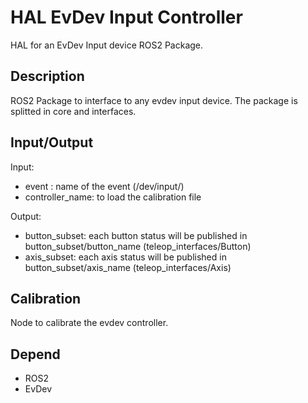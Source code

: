 # HAL EvDev Input Controller

HAL for an EvDev Input device ROS2 Package.

## Description

ROS2 Package to interface to any evdev input device.
The package is splitted in core and interfaces.

## Input/Output

Input: 

- event : name of the event (/dev/input/<event>)
- controller_name: 	to load the calibration file

Output: 

- button_subset: 	each button status will be published in button_subset/button_name (teleop_interfaces/Button)
- axis_subset: 		each axis status will be published in button_subset/axis_name (teleop_interfaces/Axis)

## Calibration

Node to calibrate the evdev controller.

## Depend

- ROS2
- EvDev
